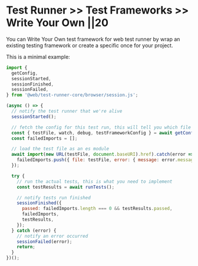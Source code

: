 # Test Runner >> Test Frameworks >> Write Your Own ||20

You can Write Your Own test framework for web test runner by wrap an existing testing framework or create a specific once for your project.

This is a minimal example:

```js
import {
  getConfig,
  sessionStarted,
  sessionFinished,
  sessionFailed,
} from '@web/test-runner-core/browser/session.js';

(async () => {
  // notify the test runner that we're alive
  sessionStarted();

  // fetch the config for this test run, this will tell you which file we're testing
  const { testFile, watch, debug, testFrameworkConfig } = await getConfig();
  const failedImports = [];

  // load the test file as an es module
  await import(new URL(testFile, document.baseURI).href).catch(error => {
    failedImports.push({ file: testFile, error: { message: error.message, stack: error.stack } });
  });

  try {
    // run the actual tests, this is what you need to implement
    const testResults = await runTests();

    // notify tests run finished
    sessionFinished({
      passed: failedImports.length === 0 && testResults.passed,
      failedImports,
      testResults,
    });
  } catch (error) {
    // notify an error occurred
    sessionFailed(error);
    return;
  }
})();
```
